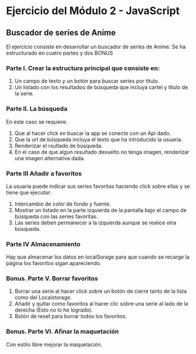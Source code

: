 # Ejercicio del Módulo 2 - JavaScript

## Buscador de series de Anime

El ejercicio consiste en desarrollar un buscador de series de Anime. Se ha estructurado en cuatro partes y dos BONUS

### Parte I. Crear la estructura principal que consiste en:

1. Un campo de texto y un botón para buscar series por título.
2. Un listado con los resultados de búsqueda que incluya cartel y título de la serie.

### Parte II. La búsqueda

En este caso se requiere:

1. Que al hacer click en buscar la app se conecte con un Api dado.
2. Que la url de búsqueda incluya el texto que ha introducido la usuaria.
3. Renderizar el rsultado de búsqueda.
4. En el caso de que algun resultado devuelto no tenga imagen, renderizar una imagen alternativa dada.

### Parte III Añadir a favoritos

La usuaria puede indicar sus series favoritas haciendo click sobre ellas y se tiene que ejecutar:

1.  Intercambio de color de fondo y fuente.
2.  Mostrar un listado en la parte izquierda de la pantalla bajo el campo de búsqueda con las series favoritas.
3.  Las series deben permanecer a la izquierda aunque se realice otra búsqueda.

### Parte IV Almacenamiento

Hay que almacenar los datos en localSorage para que cuando se recarge la página los favoritos sigan apareciendo.

### Bonus. Parte V. Borrar favoritos

1. Borrar una serie al hacer click sobre un botón de cierre tanto de la lista como del Localstorage.
2. Añadir y quitar como favoritos al hacer clic sobre una serie al lado de la derecha (Esto no lo he logrado).
3. Botón de reset para borrar todos los favoritos.

### Bonus. Parte VI. Afinar la maquetación

Con estilo libre mejorar la maquetación.
